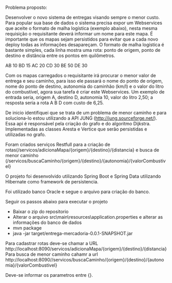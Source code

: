 Problema proposto:

Desenvolver o novo sistema de entregas visando sempre o menor custo. Para popular sua base de dados o sistema precisa expor um Webservices que aceite o formato de malha logística (exemplo abaixo), nesta mesma requisição o requisitante deverá informar um nome para este mapa. É importante que os mapas sejam persistidos para evitar que a cada novo deploy todas as informações desapareçam. O formato de malha logística é bastante simples, cada linha mostra uma rota: ponto de origem, ponto de destino e distância entre os pontos em quilômetros.

AB 10
BD 15
AC 20
CD 30
BE 50
DE 30

Com os mapas carregados o requisitante irá procurar o menor valor de entrega e seu caminho, para isso ele passará o nome do ponto de origem, nome do ponto de destino, autonomia do caminhão (km/l) e o valor do litro do combustível, agora sua tarefa é criar este Webservices. Um exemplo de entrada seria, origem A, destino D, autonomia 10, valor do litro 2,50; a resposta seria a rota A B D com custo de 6,25.

De inicio identifiquei que se trata de um problema de menor caminho e para soluciona-lo estou utilizando a API JUNG (http://jung.sourceforge.net/). Essa api é responsável pela criação do grafo e do algoritmo Dijkstra. Implementadas as classes Aresta e Vertice que serão persistidas e utilizadas no grafo. 

Foram criados serviços Restfull para a criação de rotas(/servicos/adicionaMapa/{origem}/{destino}/{distancia} e busca de menor caminho (/servicos/buscaCaminho/{origem}/{destino}/{autonomia}/{valorCombustivel}

O projeto foi desenvolvido utilizando Spring Boot e Spring Data utilizando Hibernate como framework de persistencia.

Foi utilizado banco Oracle e segue o arquivo para criação do banco.

Seguir os passos abaixo para executar o projeto
- Baixar o zip do repositorio
- Alterar o arquivo src\main\resources\application.properties e alterar as informações do banco de dados
- mvn package
- java -jar target/entrega-mercadoria-0.0.1-SNAPSHOT.jar

Para cadastrar rotas deve-se chamar a URL http://localhost:8090/servicos/adicionaMapa/{origem}/{destino}/{distancia}  
Para busca de menor caminho cahamr a url  http://localhost:8090//servicos/buscaCaminho/{origem}/{destino}/{autonomia}/{valorCombustivel}

Deve-se informar os parametros entre {}.
